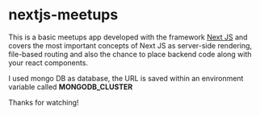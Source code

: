 # nextjs-meetups

This is a basic meetups app developed with the framework [Next JS](https://nextjs.org/) and covers the most important concepts of Next JS as server-side rendering, file-based routing and also the chance to place backend code along with your react components.

I used mongo DB as database, the URL is saved within an environment variable called **MONGODB_CLUSTER**

Thanks for watching!
